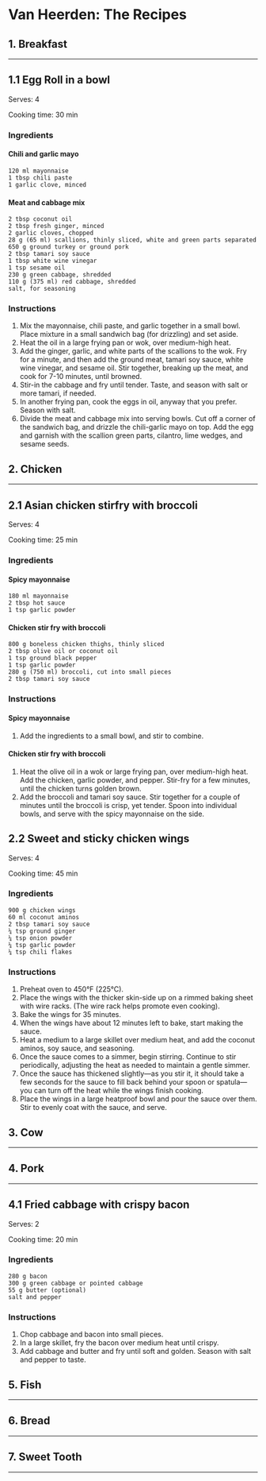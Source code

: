 # Van Heerden: The Recipes

## 1. Breakfast

**********************************************************

## 1.1 Egg Roll in a bowl

Serves: 4

Cooking time: 30 min

### Ingredients

#### **Chili and garlic mayo**

    120 ml mayonnaise
    1 tbsp chili paste
    1 garlic clove, minced

#### **Meat and cabbage mix**

    2 tbsp coconut oil
    2 tbsp fresh ginger, minced
    2 garlic cloves, chopped
    28 g (65 ml) scallions, thinly sliced, white and green parts separated
    650 g ground turkey or ground pork
    2 tbsp tamari soy sauce
    1 tbsp white wine vinegar
    1 tsp sesame oil
    230 g green cabbage, shredded
    110 g (375 ml) red cabbage, shredded
    salt, for seasoning

### Instructions

1. Mix the mayonnaise, chili paste, and garlic together in a small bowl. Place mixture in a small sandwich bag (for drizzling) and set aside.
2. Heat the oil in a large frying pan or wok, over medium-high heat.
3. Add the ginger, garlic, and white parts of the scallions to the wok. Fry for a minute, and then add the ground meat, tamari soy sauce, white wine vinegar, and sesame oil. Stir together, breaking up the meat, and cook for 7-10 minutes, until browned.
4. Stir-in the cabbage and fry until tender. Taste, and season with salt or more tamari, if needed.
5. In another frying pan, cook the eggs in oil, anyway that you prefer. Season with salt.
6. Divide the meat and cabbage mix into serving bowls. Cut off a corner of the sandwich bag, and drizzle the chili-garlic mayo on top. Add the egg and garnish with the scallion green parts, cilantro, lime wedges, and sesame seeds.

## 2. Chicken

**********************************************************

## 2.1 Asian chicken stirfry with broccoli

Serves: 4

Cooking time: 25 min

### Ingredients

#### **Spicy mayonnaise**

    180 ml mayonnaise
    2 tbsp hot sauce
    1 tsp garlic powder

#### **Chicken stir fry with broccoli**

    800 g boneless chicken thighs, thinly sliced
    2 tbsp olive oil or coconut oil
    1 tsp ground black pepper    
    1 tsp garlic powder
    280 g (750 ml) broccoli, cut into small pieces    
    2 tbsp tamari soy sauce

### Instructions

#### **Spicy mayonnaise**

1. Add the ingredients to a small bowl, and stir to combine.

#### **Chicken stir fry with broccoli**

1. Heat the olive oil in a wok or large frying pan, over medium-high heat. Add the chicken, garlic powder, and pepper. Stir-fry for a few minutes, until the chicken turns golden brown.
2. Add the broccoli and tamari soy sauce. Stir together for a couple of minutes until the broccoli is crisp, yet tender. Spoon into individual bowls, and serve with the spicy mayonnaise on the side.

## 2.2 Sweet and sticky chicken wings

Serves: 4

Cooking time: 45 min

### Ingredients

    900 g chicken wings
    60 ml coconut aminos
    2 tbsp tamari soy sauce
    ¼ tsp ground ginger
    ¼ tsp onion powder
    ¼ tsp garlic powder
    ¼ tsp chili flakes

### Instructions

1. Preheat oven to 450°F (225°C).
2. Place the wings with the thicker skin-side up on a rimmed baking sheet with wire racks. (The wire rack helps promote even cooking).
3. Bake the wings for 35 minutes.
4. When the wings have about 12 minutes left to bake, start making the sauce.
5. Heat a medium to a large skillet over medium heat, and add the coconut aminos, soy sauce, and seasoning.
6. Once the sauce comes to a simmer, begin stirring. Continue to stir periodically, adjusting the heat as needed to maintain a gentle simmer.
7. Once the sauce has thickened slightly—as you stir it, it should take a few seconds for the sauce to fill back behind your spoon or spatula—you can turn off the heat while the wings finish cooking.
8. Place the wings in a large heatproof bowl and pour the sauce over them. Stir to evenly coat with the sauce, and serve.

## 3. Cow

**********************************************************

## 4. Pork

**********************************************************

## 4.1 Fried cabbage with crispy bacon

Serves: 2

Cooking time: 20 min

### Ingredients

    280 g bacon
    300 g green cabbage or pointed cabbage
    55 g butter (optional)
    salt and pepper

### Instructions

1. Chop cabbage and bacon into small pieces.
2. In a large skillet, fry the bacon over medium heat until crispy.
3. Add cabbage and butter and fry until soft and golden. Season with salt and pepper to taste.

## 5. Fish

**********************************************************

## 6. Bread

**********************************************************

## 7. Sweet Tooth

**********************************************************
